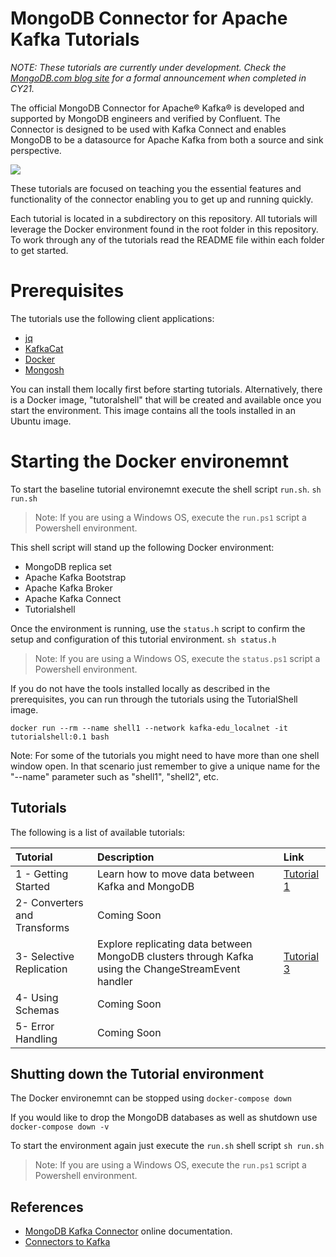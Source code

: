 # MongoDB Connector for Apache Kafka Tutorials

*NOTE: These tutorials are currently under development.  Check the [MongoDB.com blog site](https://www.mongodb.com/blogs) for a formal announcement when completed in CY21.*

The official MongoDB Connector for Apache® Kafka® is developed and supported by MongoDB engineers and verified by Confluent. The Connector is designed to be used with Kafka Connect and enables MongoDB to be a datasource for Apache Kafka from both a source and sink perspective.

![](https://webassets.mongodb.com/_com_assets/cms/mongodbkafka-hblts5yy33.png)

These tutorials are focused on teaching you the essential features and functionality of the connector enabling you to get up and running quickly.  

Each tutorial is located in a subdirectory on this repository.  All tutorials will leverage the Docker environment found in the root folder in this repository.  To work through any of the tutorials read the README file within each folder to get started.

# Prerequisites

The tutorials use the following client applications:

- [jq](https://stedolan.github.io/jq/download/)
- [KafkaCat](https://github.com/edenhill/kafkacat)
- [Docker](https://docs.docker.com/get-docker/)
- [Mongosh](https://docs.mongodb.com/mongodb-shell/install/)

You can install them locally first before starting tutorials.  Alternatively, there is a Docker image, "tutoralshell" that will be created and available once you start the environment.  This image contains all the tools installed in an Ubuntu image.

# Starting the Docker environemnt

To start the baseline tutorial environemnt execute the shell script `run.sh`.
```sh run.sh```

> Note: If you are using a Windows OS, execute the `run.ps1` script a Powershell environment.

This shell script will stand up the following Docker environment:

- MongoDB replica set
- Apache Kafka Bootstrap
- Apache Kafka Broker
- Apache Kafka Connect
- Tutorialshell

Once the environment is running, use the `status.h` script to confirm the setup and configuration of this tutorial environment.
`sh status.h`

> Note: If you are using a Windows OS, execute the `status.ps1` script a Powershell environment.

If you do not have the tools installed locally as described in the prerequisites, you can run through the tutorials using the TutorialShell image.  

```docker run --rm --name shell1 --network kafka-edu_localnet -it tutorialshell:0.1 bash```

Note: For some of the tutorials you might need to have more than one shell window open.  In that scenario just remember to give a unique name for the "--name" parameter such as "shell1", "shell2", etc.

## Tutorials

The following is a list of available tutorials:


| Tutorial      | Description | Link |
| :---        |    :----   | :----   |
| 1 - Getting Started      |  Learn how to move data between Kafka and MongoDB      | [Tutorial 1]() |
| 2- Converters and Transforms   | Coming Soon        | |
| 3- Selective Replication   | Explore replicating data between MongoDB clusters through Kafka using the ChangeStreamEvent handler        | [Tutorial 3]() |
| 4- Using Schemas   | Coming Soon        | |
| 5- Error Handling   | Coming Soon        | |

## Shutting down the Tutorial environment

The Docker environemnt can be stopped using
`docker-compose down`

If you would like to drop the MongoDB databases as well as shutdown use
`docker-compose down -v`

To start the environment again just execute the `run.sh` shell script
`sh run.sh`
> Note: If you are using a Windows OS, execute the `run.ps1` script a Powershell environment.


## References

- [MongoDB Kafka Connector](https://docs.mongodb.com/kafka-connector/current/) online documentation.
- [Connectors to Kafka](https://docs.confluent.io/home/connect/overview.html)

